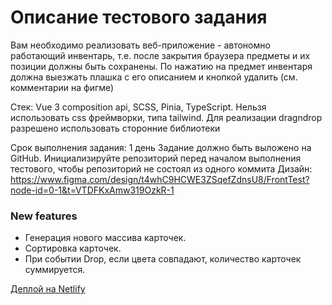 # Описание тестового задания

Вам необходимо реализовать веб-приложение - автономно работающий инвентарь, т.е. после закрытия браузера предметы и их позиции должны быть сохранены. По нажатию на предмет инвентаря должна выезжать плашка с его описанием и кнопкой удалить (см. комментарии на фигме)

Стек: Vue 3 composition api, SCSS, Pinia, TypeScript. Нельзя использовать css фреймворки, типа tailwind. Для реализации dragndrop разрешено использовать сторонние библиотеки

Срок выполнения задания: 1 день
Задание должно быть выложено на GitHub. Инициализируйте репозиторий перед началом выполнения тестового, чтобы репозиторий не состоял из одного коммита
Дизайн: https://www.figma.com/design/t4whC9HCWE3ZSqefZdnsU8/FrontTest?node-id=0-1&t=VTDFKxAmw319OzkR-1

### New features

- Генерация нового массива карточек.
- Сортировка карточек.
- При событии Drop, если цвета совпадают, количество карточек суммируется.

[Деплой на Netlify](https://669b656eec49539bc5b32fbc--musical-alpaca-7e865e.netlify.app/)
